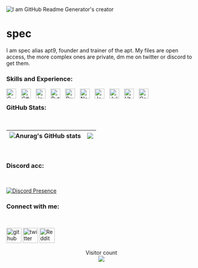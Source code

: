 ![I am GitHub Readme Generator's creator](https://i.imgur.com/e2NqMwM.jpg)


# spec


I am spec alias apt9, founder and trainer of the apt. My files are open access, the more complex ones are private, dm me on twitter or discord to get them.
<br />

### Skills and Experience:


<img align="left" alt="Cmake" width="26px" src="https://cdn.jsdelivr.net/gh/devicons/devicon/icons/cmake/cmake-original.svg" style="padding-right:10px;" />
<img align="left" alt="C#" width="26px" src="https://cdn.jsdelivr.net/gh/devicons/devicon/icons/c/c-original.svg" style="padding-right:10px;" />
<img align="left" alt="JavaScript" width="26px" src="https://cdn.jsdelivr.net/gh/devicons/devicon/icons/javascript/javascript-original.svg" style="padding-right:10px;" />
<img align="left" alt="Python" width="26px" src="https://cdn.jsdelivr.net/gh/devicons/devicon/icons/python/python-original.svg" style="padding-right:10px;" />
<img align="left" alt="Ruby" width="26px" src="https://cdn.jsdelivr.net/gh/devicons/devicon/icons/ruby/ruby-original.svg" style="padding-right:10px;" />
<img align="left" alt="Node.js" width="26px" src="https://cdn.jsdelivr.net/gh/devicons/devicon/icons/nodejs/nodejs-original.svg" style="padding-right:10px;" />
<img align="left" alt="Java" width="26px" src="https://cdn.jsdelivr.net/gh/devicons/devicon/icons/java/java-original.svg" style="padding-right:10px;" />
<img align="left" alt="Julia" width="26px" src="https://cdn.jsdelivr.net/gh/devicons/devicon/icons/julia/julia-original.svg" style="padding-right:10px;" />
<img align="left" alt="Html" width="26px" src="https://cdn.jsdelivr.net/gh/devicons/devicon/icons/html5/html5-original.svg" style="padding-right:10px;" />
<img align="left" alt="Css" width="26px" src="https://cdn.jsdelivr.net/gh/devicons/devicon/icons/css3/css3-original.svg" style="padding-right:10px;" />
<br />

### GitHub Stats:
<br />
  
| ![Anurag's GitHub stats](https://github-readme-stats.vercel.app/api?username=spec-apt&show_icons=true&theme=dark) | <a href="https://github.com/spec-apt/github-readme-stats"><img align="center" src="https://github-readme-stats.vercel.app/api/top-langs/?username=spec-apt&layout=compact&theme=dark&hide_border=true" /></a> |
| ------------- | ------------- |
<br />

### Discord acc:
<br />

[![Discord Presence](https://lanyard.cnrad.dev/api/973515547306237962)](https://discord.com/users/973515547306237962)

### Connect with me:
<br />

[<img src='https://cdn.jsdelivr.net/npm/simple-icons@3.0.1/icons/github.svg' alt='github' height='40'>](https://github.com/spec-apt) [<img src='https://cdn.jsdelivr.net/npm/simple-icons@3.0.1/icons/twitter.svg' alt='twitter' height='40'>](https://twitter.com/apt_spec) [<img src='https://cdn.jsdelivr.net/npm/simple-icons@3.0.1/icons/reddit.svg' alt='Reddit' height='40'>](https://www.reddit.com/user/spec_apt)

<p align="center"> 
  Visitor count<br>
  <img src="https://profile-counter.glitch.me/spec-apt/count.svg" />
</p>
